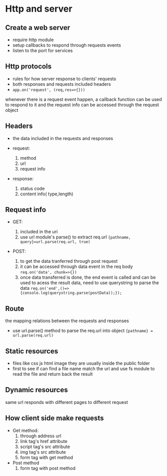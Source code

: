 # Http and server

## Create a web server

- require http module
- setup callbacks to respond through requests events
- listen to the port for services

## Http protocols

- rules for how server response to clients' requests
- both responses and requests included headers
- `app.on('request', (req,res=>{}))`

whenever there is a request event happen, a callback function can be used to respond to it and the request info can be accessed through the request object

## Headers

- the data included in the requests and responses
- request:

  1. method
  2. url
  3. request info

- response:
  1. status code
  2. content info( type,length)

## Request info

- GET:

  1. included in the uri
  2. use url module's parse() to extract req.url
     `{pathname, query}=url.parse(req.url, true)`

- POST:
  1. to get the data tranferred through post request
  2. it can be accessed through data event in the req body
     `req.on('data', chunk=>{})`
  3. once data transferred is done, the end event is called and can be used to acess the result data, need to use querystring to parse the data
     `req.on('end',()=>{console.log(querystring.parse(postData));});`

## Route

the mapping relations between the requests and responses

- use url.parse() method to parse the req.url into object
  `{pathname} = url.parse(req.url)`

## Static resources

- files like css js html image
  they are usually inside the public folder
- first to see if can find a file name match the url and use fs module to read the file and return back the result

## Dynamic resources

same url responds with different pages to different request

## How client side make requests

- Get method:
  1. through address url
  2. link tag's href attribute
  3. script tag's src attribute
  4. img tag's src attribute
  5. form tag with get method
- Post method
  1. form tag with post method
